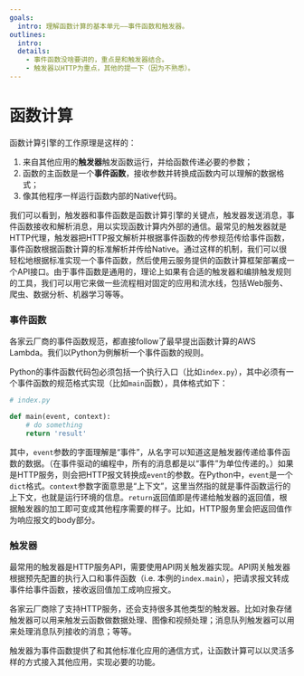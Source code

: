 ```yaml
---
goals: 
  intro: 理解函数计算的基本单元——事件函数和触发器。
outlines:
  intro: 
  details:
    - 事件函数没啥要讲的，重点是和触发器结合。
    - 触发器以HTTP为重点，其他的提一下（因为不熟悉）。
---
```


# 函数计算

函数计算引擎的工作原理是这样的：

1. 来自其他应用的**触发器**触发函数运行，并给函数传递必要的参数；
2. 函数的主函数是一个**事件函数**，接收参数并转换成函数内可以理解的数据格式；
3. 像其他程序一样运行函数内部的Native代码。

我们可以看到，触发器和事件函数是函数计算引擎的关键点，触发器发送消息，事件函数接收和解析消息，用以实现函数计算内外部的通信。最常见的触发器就是HTTP代理，触发器把HTTP报文解析并根据事件函数的传参规范传给事件函数，事件函数根据函数计算的标准解析并传给Native。通过这样的机制，我们可以很轻松地根据标准实现一个事件函数，然后使用云服务提供的函数计算框架部署成一个API接口。由于事件函数是通用的，理论上如果有合适的触发器和编排触发规则的工具，我们可以用它来做一些流程相对固定的应用和流水线，包括Web服务、爬虫、数据分析、机器学习等等。

### 事件函数

各家云厂商的事件函数规范，都直接follow了最早提出函数计算的AWS Lambda。我们以Python为例解析一个事件函数的规则。

Python的事件函数代码包必须包括一个执行入口（比如`index.py`），其中必须有一个事件函数的规范格式实现（比如`main`函数），具体格式如下：

```python
# index.py

def main(event, context):
    # do something
    return 'result'
```

其中，`event`参数的字面理解是“事件”，从名字可以知道这是触发器传递给事件函数的数据。（在事件驱动的编程中，所有的消息都是以“事件”为单位传递的。）如果是HTTP服务，则会把HTTP报文转换成`event`的参数。在Python中，`event`是一个`dict`格式。`context`参数字面意思是“上下文”，这里当然指的就是事件函数运行的上下文，也就是运行环境的信息。`return`返回值即是传递给触发器的返回值，根据触发器的加工即可变成其他程序需要的样子。比如，HTTP服务里会把返回值作为响应报文的body部分。

### 触发器

最常用的触发器是HTTP服务API，需要使用API网关触发器实现。API网关触发器根据预先配置的执行入口和事件函数（i.e. 本例的`index.main`），把请求报文转成事件给事件函数，接收返回值加工成响应报文。

各家云厂商除了支持HTTP服务，还会支持很多其他类型的触发器。比如对象存储触发器可以用来触发云函数做数据处理、图像和视频处理；消息队列触发器可以用来处理消息队列接收的消息；等等。

触发器为事件函数提供了和其他标准化应用的通信方式，让函数计算可以以灵活多样的方式接入其他应用，实现必要的功能。
